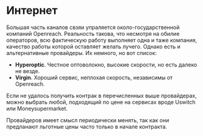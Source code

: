 # Интернет

Большая часть каналов свзяи упраляется около-государственной компаний Openreach. Реальность такова, что несмотря на обилие операторов, всю фактическую работу выполняет одна и таже компания, качество работы которой оставляет желать лучего. Однако есть и альтернативные провайдеры. Их немного, но вот список:

- **Hyperoptic**. Честное оптоволокно, высокие скорости, но есть далеко не везде.
- **Virgin**. Хороший сервис, неплохая скорость, независимы от Openreach.

Если не удалось получить контрак в перечисленных выше провайдерах, можно выбрать любой, подходящий по цене на сервисах вроде Uswitch или Moneysupermarket.

Провайдеров имеет смысл периодически менять, так как они предланают льготные цены часто только в начале контракта.

